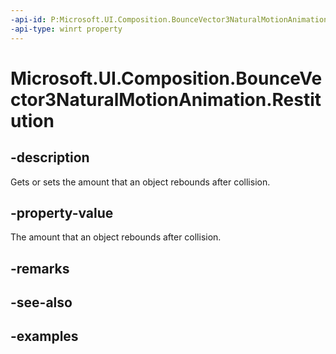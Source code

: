 ```yaml
---
-api-id: P:Microsoft.UI.Composition.BounceVector3NaturalMotionAnimation.Restitution
-api-type: winrt property
---
```


<!-- Property syntax.
public float Restitution { get;  set; }
-->

# Microsoft.UI.Composition.BounceVector3NaturalMotionAnimation.Restitution

## -description

Gets or sets the amount that an object rebounds after collision.

## -property-value

The amount that an object rebounds after collision.

## -remarks

## -see-also

## -examples

